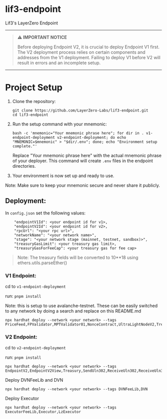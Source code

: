 # lif3-endpoint
Lif3's LayerZero Endpoint

---

> **⚠️ IMPORTANT NOTICE**
> 
> Before deploying Endpoint V2, it is crucial to deploy Endpoint V1 first. The V2 deployment process relies on certain components and addresses from the V1 deployment. Failing to deploy V1 before V2 will result in errors and an incomplete setup.

---

# Project Setup

1. Clone the repository:
   ```
   git clone https://github.com/LayerZero-Labs/lif3-endpoint.git
   cd lif3-endpoint
   ```

2. Run the setup command with your mnemonic:
   ```
   bash -c 'mnemonic="Your mnemonic phrase here"; for dir in . v1-endpoint-deployment v2-endpoint-deployment; do echo "MNEMONIC=$mnemonic" > "$dir/.env"; done; echo "Environment setup complete."'
   ```

   Replace "Your mnemonic phrase here" with the actual mnemonic phrase of your deployer. This command will create `.env` files in the endpoint directories.

3. Your environment is now set up and ready to use.

Note: Make sure to keep your mnemonic secure and never share it publicly.

## Deployment:

In `config.json` set the following values:
```
    "endpointV1Id": <your endpoint id for v1>,
    "endpointV2Id": <your endpoint id for v2>,
    "rpcUrl": "<your rpc url>",
    "networkName": "<your network name>",
    "stage": "<your network stage (mainnet, testnet, sandbox)>",
    "treasuryGasLimit": <your treasury gas limit>,
    "treasuryGasForFeeCap": <your treasury gas for fee cap>
```
> Note: The treasury fields will be converted to 10**18 using ethers.utils.parseEther()

### V1 Endpoint:
cd to `v1-endpoint-deployment`

run:
`pnpm install`

Note: this is setup to use avalanche-testnet. These can be easily switched to any network by doing a search and replace on this README.md

```
npx hardhat deploy --network <your network> --tags PriceFeed,FPValidator,MPTValidator01,NonceContract,UltraLightNodeV2,TreasuryV2,RelayerV2
```


### V2 Endpoint:
cd to `v2-endpoint-deployment`

run:
`pnpm install`

```
npx hardhat deploy --network <your network> --tags EndpointV2,EndpointV2View,Treasury,SendUln302,ReceiveUln302,ReceiveUln302View,TreasuryFeeHandler,SendUln301,ReceiveUln301,ReceiveUln301View,PriceFeed
```
Deploy DVNFeeLib and DVN
```
npx hardhat deploy --network <your network> --tags DVNFeeLib,DVN
```
Deploy Executor
```
npx hardhat deploy --network <your network> --tags ExecutorFeeLib,Executor,LzExecutor
```